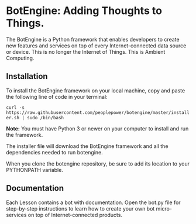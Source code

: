 # BotEngine: Adding Thoughts to Things.

The BotEngine is a Python framework that enables developers to create new features and services on top of every Internet-connected data source or device. This is no longer the Internet of Things. This is Ambient Computing.

## Installation

To install the BotEngine framework on your local machine, copy and paste the following line of code in your terminal:

`curl -s https://raw.githubusercontent.com/peoplepower/botengine/master/installer.sh | sudo /bin/bash`

**Note:** You must have Python 3 or newer on your computer to install and run the framework.

The installer file will download the BotEngine framework and all the dependencies needed to run botengine.

When you clone the botengine repository, be sure to add its location to your PYTHONPATH variable.


## Documentation

Each Lesson contains a bot with documentation. Open the bot.py file for step-by-step instructions to learn how to create your own bot micro-services on top of Internet-connected products.
